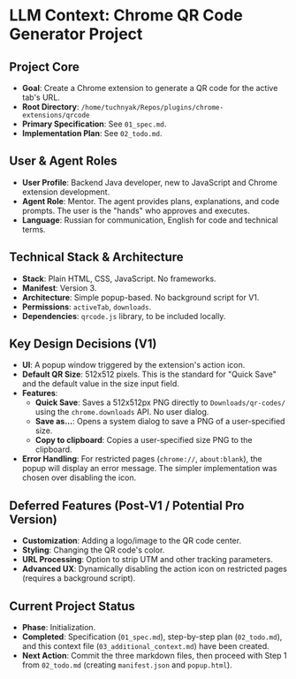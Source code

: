 # LLM Context: Chrome QR Code Generator Project

## Project Core
- **Goal**: Create a Chrome extension to generate a QR code for the active tab's URL.
- **Root Directory**: `/home/tuchnyak/Repos/plugins/chrome-extensions/qrcode`
- **Primary Specification**: See `01_spec.md`.
- **Implementation Plan**: See `02_todo.md`.

## User & Agent Roles
- **User Profile**: Backend Java developer, new to JavaScript and Chrome extension development.
- **Agent Role**: Mentor. The agent provides plans, explanations, and code prompts. The user is the "hands" who approves and executes.
- **Language**: Russian for communication, English for code and technical terms.

## Technical Stack & Architecture
- **Stack**: Plain HTML, CSS, JavaScript. No frameworks.
- **Manifest**: Version 3.
- **Architecture**: Simple popup-based. No background script for V1.
- **Permissions**: `activeTab`, `downloads`.
- **Dependencies**: `qrcode.js` library, to be included locally.

## Key Design Decisions (V1)
- **UI**: A popup window triggered by the extension's action icon.
- **Default QR Size**: 512x512 pixels. This is the standard for "Quick Save" and the default value in the size input field.
- **Features**:
    - **Quick Save**: Saves a 512x512px PNG directly to `Downloads/qr-codes/` using the `chrome.downloads` API. No user dialog.
    - **Save as...**: Opens a system dialog to save a PNG of a user-specified size.
    - **Copy to clipboard**: Copies a user-specified size PNG to the clipboard.
- **Error Handling**: For restricted pages (`chrome://`, `about:blank`), the popup will display an error message. The simpler implementation was chosen over disabling the icon.

## Deferred Features (Post-V1 / Potential Pro Version)
- **Customization**: Adding a logo/image to the QR code center.
- **Styling**: Changing the QR code's color.
- **URL Processing**: Option to strip UTM and other tracking parameters.
- **Advanced UX**: Dynamically disabling the action icon on restricted pages (requires a background script).

## Current Project Status
- **Phase**: Initialization.
- **Completed**: Specification (`01_spec.md`), step-by-step plan (`02_todo.md`), and this context file (`03_additional_context.md`) have been created.
- **Next Action**: Commit the three markdown files, then proceed with Step 1 from `02_todo.md` (creating `manifest.json` and `popup.html`).
